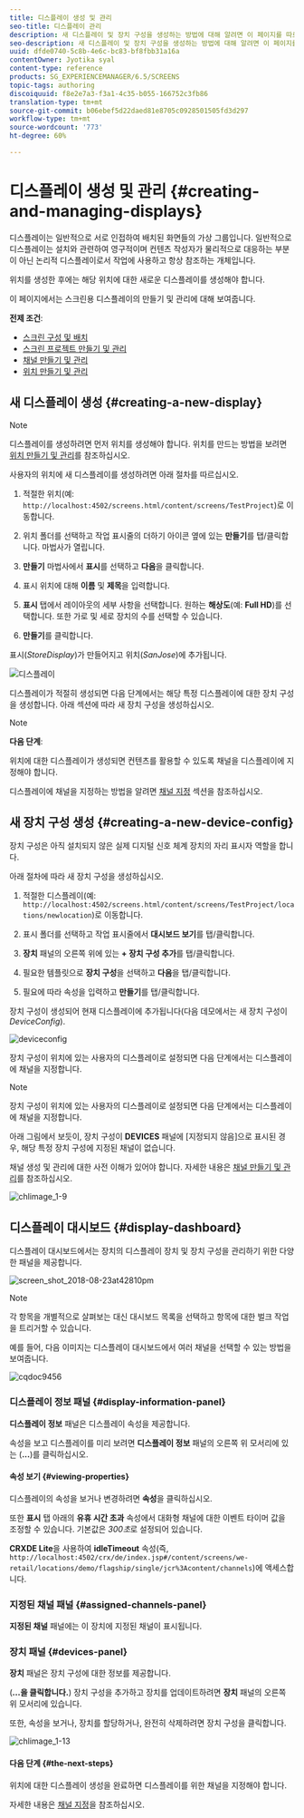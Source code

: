 ```yaml
---
title: 디스플레이 생성 및 관리
seo-title: 디스플레이 관리
description: 새 디스플레이 및 장치 구성을 생성하는 방법에 대해 알려면 이 페이지를 따르십시오. 추가로 디스플레이 대시보드에 대해서도 학습합니다.
seo-description: 새 디스플레이 및 장치 구성을 생성하는 방법에 대해 알려면 이 페이지를 따르십시오. 추가로 디스플레이 대시보드에 대해서도 학습합니다.
uuid: dfde0740-5c8b-4e6c-bc83-bf8fbb31a16a
contentOwner: Jyotika syal
content-type: reference
products: SG_EXPERIENCEMANAGER/6.5/SCREENS
topic-tags: authoring
discoiquuid: f8e2e7a3-f3a1-4c35-b055-166752c3fb86
translation-type: tm+mt
source-git-commit: b06ebef5d22daed81e8705c0928501505fd3d297
workflow-type: tm+mt
source-wordcount: '773'
ht-degree: 60%

---
```



# 디스플레이 생성 및 관리 {#creating-and-managing-displays}

디스플레이는 일반적으로 서로 인접하여 배치된 화면들의 가상 그룹입니다. 일반적으로 디스플레이는 설치와 관련하여 영구적이며 컨텐츠 작성자가 물리적으로 대응하는 부분이 아닌 논리적 디스플레이로서 작업에 사용하고 항상 참조하는 개체입니다.

위치를 생성한 후에는 해당 위치에 대한 새로운 디스플레이를 생성해야 합니다.

이 페이지에서는 스크린용 디스플레이의 만들기 및 관리에 대해 보여줍니다.

**전제 조건**:

* [스크린 구성 및 배치](configuring-screens-introduction.md)
* [스크린 프로젝트 만들기 및 관리](creating-a-screens-project.md)
* [채널 만들기 및 관리](managing-channels.md)
* [위치 만들기 및 관리](managing-locations.md)

## 새 디스플레이 생성 {#creating-a-new-display}

>[!NOTE]
>
>디스플레이를 생성하려면 먼저 위치를 생성해야 합니다. 위치를 만드는 방법을 보려면 [위치 만들기 및 관리](managing-locations.md)를 참조하십시오.

사용자의 위치에 새 디스플레이를 생성하려면 아래 절차를 따르십시오.

1. 적절한 위치(예: `http://localhost:4502/screens.html/content/screens/TestProject`)로 이동합니다.
1. 위치 폴더를 선택하고 작업 표시줄의 더하기 아이콘 옆에 있는 **만들기**&#x200B;를 탭/클릭합니다. 마법사가 열립니다.
1. **만들기** 마법사에서 **표시**&#x200B;를 선택하고 **다음**&#x200B;을 클릭합니다.

1. 표시 위치에 대해 **이름** 및 **제목**&#x200B;을 입력합니다.

1. **표시** 탭에서 레이아웃의 세부 사항을 선택합니다. 원하는 **해상도**(예: **Full HD**)를 선택합니다. 또한 가로 및 세로 장치의 수를 선택할 수 있습니다.

1. **만들기**&#x200B;를 클릭합니다.

표시(*StoreDisplay*)가 만들어지고 위치(*SanJose*)에 추가됩니다.

![디스플레이](assets/display.gif)

디스플레이가 적절히 생성되면 다음 단계에서는 해당 특정 디스플레이에 대한 장치 구성을 생성합니다. 아래 섹션에 따라 새 장치 구성을 생성하십시오.

>[!NOTE]
>
>**다음 단계**:
>
>위치에 대한 디스플레이가 생성되면 컨텐츠를 활용할 수 있도록 채널을 디스플레이에 지정해야 합니다.
>
>디스플레이에 채널을 지정하는 방법을 알려면 [채널 지정](channel-assignment.md) 섹션을 참조하십시오.

## 새 장치 구성 생성 {#creating-a-new-device-config}

장치 구성은 아직 설치되지 않은 실제 디지털 신호 체계 장치의 자리 표시자 역할을 합니다.

아래 절차에 따라 새 장치 구성을 생성하십시오.

1. 적절한 디스플레이(예: `http://localhost:4502/screens.html/content/screens/TestProject/locations/newlocation`)로 이동합니다.
1. 표시 폴더를 선택하고 작업 표시줄에서 **대시보드 보기**&#x200B;를 탭/클릭합니다.
1. **장치** 패널의 오른쪽 위에 있는 **+ 장치 구성 추가**&#x200B;를 탭/클릭합니다.

1. 필요한 템플릿으로 **장치 구성**&#x200B;을 선택하고 **다음**&#x200B;을 탭/클릭합니다.

1. 필요에 따라 속성을 입력하고 **만들기**&#x200B;를 탭/클릭합니다.

장치 구성이 생성되어 현재 디스플레이에 추가됩니다(다음 데모에서는 새 장치 구성이 *DeviceConfig*).

![deviceconfig](assets/deviceconfig.gif)

장치 구성이 위치에 있는 사용자의 디스플레이로 설정되면 다음 단계에서는 디스플레이에 채널을 지정합니다.

>[!NOTE]
>
>장치 구성이 위치에 있는 사용자의 디스플레이로 설정되면 다음 단계에서는 디스플레이에 채널을 지정합니다.
>
>아래 그림에서 보듯이, 장치 구성이 **DEVICES** 패널에 [지정되지 않음]으로 표시된 경우, 해당 특정 장치 구성에 지정된 채널이 없습니다.
>
>채널 생성 및 관리에 대한 사전 이해가 있어야 합니다. 자세한 내용은 [채널 만들기 및 관리](managing-channels.md)를 참조하십시오.

![chlimage_1-9](assets/chlimage_1-9.png)

## 디스플레이 대시보드 {#display-dashboard}

디스플레이 대시보드에서는 장치의 디스플레이 장치 및 장치 구성을 관리하기 위한 다양한 패널을 제공합니다.

![screen_shot_2018-08-23at42810pm](assets/screen_shot_2018-08-23at42810pm.png)

>[!NOTE]
>
>각 항목을 개별적으로 살펴보는 대신 대시보드 목록을 선택하고 항목에 대한 벌크 작업을 트리거할 수 있습니다.
>
>예를 들어, 다음 이미지는 디스플레이 대시보드에서 여러 채널을 선택할 수 있는 방법을 보여줍니다.

![cqdoc9456](assets/cqdoc9456.gif)

### 디스플레이 정보 패널 {#display-information-panel}

**디스플레이 정보** 패널은 디스플레이 속성을 제공합니다.

속성을 보고 디스플레이를 미리 보려면 **디스플레이 정보** 패널의 오른쪽 위 모서리에 있는 (**...**)를 클릭하십시오.


#### 속성 보기 {#viewing-properties}

디스플레이의 속성을 보거나 변경하려면 **속성**&#x200B;을 클릭하십시오.

또한 **표시** 탭 아래의 **유휴 시간 초과** 속성에서 대화형 채널에 대한 이벤트 타이머 값을 조정할 수 있습니다. 기본값은 *300초*&#x200B;로 설정되어 있습니다.

**CRXDE Lite**&#x200B;을 사용하여 **idleTimeout** 속성(즉, `http://localhost:4502/crx/de/index.jsp#/content/screens/we-retail/locations/demo/flagship/single/jcr%3Acontent/channels`)에 액세스합니다.


### 지정된 채널 패널 {#assigned-channels-panel}

**지정된 채널** 패널에는 이 장치에 지정된 채널이 표시됩니다.


### 장치 패널 {#devices-panel}

**장치** 패널은 장치 구성에 대한 정보를 제공합니다.

(**...을 클릭합니다.**) 장치 구성을 추가하고 장치를 업데이트하려면 **장치** 패널의 오른쪽 위 모서리에 있습니다.

또한, 속성을 보거나, 장치를 할당하거나, 완전히 삭제하려면 장치 구성을 클릭합니다.

![chlimage_1-13](assets/chlimage_1-13.png)

#### 다음 단계 {#the-next-steps}

위치에 대한 디스플레이 생성을 완료하면 디스플레이를 위한 채널을 지정해야 합니다.

자세한 내용은 [채널 지정](channel-assignment.md)을 참조하십시오.
